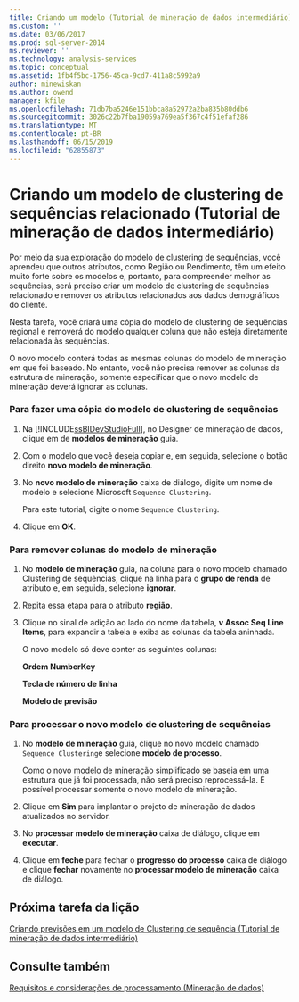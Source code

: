 ```yaml
---
title: Criando um modelo (Tutorial de mineração de dados intermediário) de Clustering de sequências relacionado | Microsoft Docs
ms.custom: ''
ms.date: 03/06/2017
ms.prod: sql-server-2014
ms.reviewer: ''
ms.technology: analysis-services
ms.topic: conceptual
ms.assetid: 1fb4f5bc-1756-45ca-9cd7-411a8c5992a9
author: minewiskan
ms.author: owend
manager: kfile
ms.openlocfilehash: 71db7ba5246e151bbca8a52972a2ba835b80ddb6
ms.sourcegitcommit: 3026c22b7fba19059a769ea5f367c4f51efaf286
ms.translationtype: MT
ms.contentlocale: pt-BR
ms.lasthandoff: 06/15/2019
ms.locfileid: "62855873"
---
```

# <a name="creating-a-related-sequence-clustering-model-intermediate-data-mining-tutorial"></a>Criando um modelo de clustering de sequências relacionado (Tutorial de mineração de dados intermediário)
  Por meio da sua exploração do modelo de clustering de sequências, você aprendeu que outros atributos, como Região ou Rendimento, têm um efeito muito forte sobre os modelos e, portanto, para compreender melhor as sequências, será preciso criar um modelo de clustering de sequências relacionado e remover os atributos relacionados aos dados demográficos do cliente.  
  
 Nesta tarefa, você criará uma cópia do modelo de clustering de sequências regional e removerá do modelo qualquer coluna que não esteja diretamente relacionada às sequências.  
  
 O novo modelo conterá todas as mesmas colunas do modelo de mineração em que foi baseado. No entanto, você não precisa remover as colunas da estrutura de mineração, somente especificar que o novo modelo de mineração deverá ignorar as colunas.  
  
### <a name="to-make-a-copy-of-the-sequence-clustering-model"></a>Para fazer uma cópia do modelo de clustering de sequências  
  
1.  Na [!INCLUDE[ssBIDevStudioFull](../includes/ssbidevstudiofull-md.md)], no Designer de mineração de dados, clique em de **modelos de mineração** guia.  
  
2.  Com o modelo que você deseja copiar e, em seguida, selecione o botão direito **novo modelo de mineração**.  
  
3.  No **novo modelo de mineração** caixa de diálogo, digite um nome de modelo e selecione Microsoft `Sequence Clustering`.  
  
     Para este tutorial, digite o nome `Sequence Clustering`.  
  
4.  Clique em **OK**.  
  
### <a name="to-remove-columns-from-the-mining-model"></a>Para remover colunas do modelo de mineração  
  
1.  No **modelo de mineração** guia, na coluna para o novo modelo chamado Clustering de sequências, clique na linha para o **grupo de renda** de atributo e, em seguida, selecione **ignorar**.  
  
2.  Repita essa etapa para o atributo **região**.  
  
3.  Clique no sinal de adição ao lado do nome da tabela, **v Assoc Seq Line Items**, para expandir a tabela e exiba as colunas da tabela aninhada.  
  
     O novo modelo só deve conter as seguintes colunas:  
  
     **Ordem NumberKey**  
  
     **Tecla de número de linha**  
  
     **Modelo de previsão**  
  
### <a name="to-process-the-new-sequence-clustering-model"></a>Para processar o novo modelo de clustering de sequências  
  
1.  No **modelo de mineração** guia, clique no novo modelo chamado `Sequence Clustering`e selecione **modelo de processo**.  
  
     Como o novo modelo de mineração simplificado se baseia em uma estrutura que já foi processada, não será preciso reprocessá-la. É possível processar somente o novo modelo de mineração.  
  
2.  Clique em **Sim** para implantar o projeto de mineração de dados atualizados no servidor.  
  
3.  No **processar modelo de mineração** caixa de diálogo, clique em **executar**.  
  
4.  Clique em **feche** para fechar o **progresso do processo** caixa de diálogo e clique **fechar** novamente no **processar modelo de mineração** caixa de diálogo.  
  
## <a name="next-task-in-lesson"></a>Próxima tarefa da lição  
 [Criando previsões em um modelo de Clustering de sequência &#40;Tutorial de mineração de dados intermediário&#41;](../../2014/tutorials/create-predictions-on-model-intermediate-data-mining-tutorial.md)  
  
## <a name="see-also"></a>Consulte também  
 [Requisitos e considerações de processamento &#40;Mineração de dados&#41;](../../2014/analysis-services/data-mining/processing-requirements-and-considerations-data-mining.md)  
  
  
